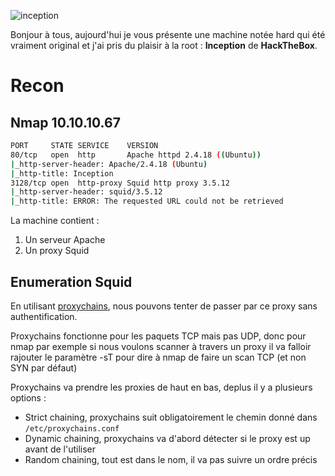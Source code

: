 ![inception](https://i.imgur.com/MScWMDt.png)

Bonjour à tous, aujourd'hui je vous présente une machine notée hard qui été vraiment original et j'ai pris du plaisir à la root : **Inception** de **HackTheBox**.

# Recon

## Nmap 10.10.10.67

```sh
PORT     STATE SERVICE    VERSION
80/tcp   open  http       Apache httpd 2.4.18 ((Ubuntu))
|_http-server-header: Apache/2.4.18 (Ubuntu)
|_http-title: Inception
3128/tcp open  http-proxy Squid http proxy 3.5.12
|_http-server-header: squid/3.5.12
|_http-title: ERROR: The requested URL could not be retrieved
```

La machine contient :
  1. Un serveur Apache
  2. Un proxy Squid 

## Enumeration Squid

En utilisant [proxychains](https://github.com/haad/proxychains), nous pouvons tenter de passer par ce proxy sans authentification.

Proxychains fonctionne pour les paquets TCP mais pas UDP, donc pour nmap par exemple si nous voulons scanner à travers un proxy il va falloir rajouter le paramètre -sT pour dire à nmap de faire un scan TCP (et non SYN par défaut)

Proxychains va prendre les proxies de haut en bas, deplus il y a plusieurs options :

- Strict chaining, proxychains suit obligatoirement le chemin donné dans `/etc/proxychains.conf`
- Dynamic chaining, proxychains va d'abord détecter si le proxy est up avant de l'utiliser
- Random chaining, tout est dans le nom, il va pas suivre un ordre précis

